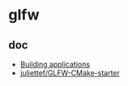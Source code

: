 # glfw

## doc

- [Building applications](https://www.glfw.org/docs/3.3/build_guide.html)
- [juliettef/GLFW-CMake-starter](https://github.com/juliettef/GLFW-CMake-starter)

